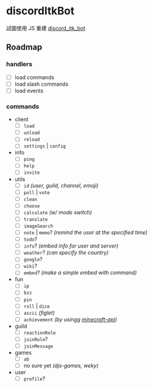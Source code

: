 # discordItkBot

試圖使用 JS 重建 [discord_itk_bot](https://github.com/EnderWolf50/discord_itk_bot)

## Roadmap

### handlers

+ [ ] load commands
+ [ ] load slash commands
+ [ ] load events

### commands

+ client
  + [ ] `load`
  + [ ] `unload`
  + [ ] `reload`
  + [ ] `settings` | `config`
+ info
  + [ ] `ping`
  + [ ] `help`
  + [ ] `invite`
+ utils
  + [ ] `id` *(user, guild, channel, emoji)*
  + [ ] `poll` | `vote`
  + [ ] `clean`
  + [ ] `choose`
  + [ ] `calculate` *(w/ mode switch)*
  + [ ] `translate`
  + [ ] `imageSearch`
  + [ ] `note` | `memo`? *(remind the user at the specified time)*
  + [ ] `todo`?
  + [ ] `info`? *(embed info for user and server)*
  + [ ] `weather`? *(can specify the country)*
  + [ ] `google`?
  + [ ] `wiki`?
  + [ ] `embed`? *(make a simple embed with command)*
+ fun
  + [ ] `ip`
  + [ ] `bzz`
  + [ ] `pin`
  + [ ] `roll` | `dice`
  + [ ] `ascii` *(figlet)*
  + [ ] `achievement` *(by usingg [minecraft-api](https://minecraft-api.com/achivements/blocks/))*
+ guild
  + [ ] `reactionRole`
  + [ ] `joinRole`?
  + [ ] `joinMessage`
+ games
  + [ ] `ab`
  + [ ] no sure yet *(djs-games, weky)*
+ user
  + [ ] `profile`?
